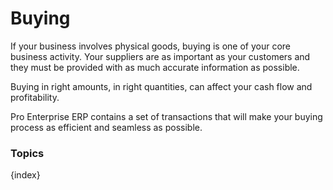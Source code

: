 <!-- add-breadcrumbs -->
# Buying

If your business involves physical goods, buying is one of your core business
activity. Your suppliers are as important as your customers and they must be
provided with as much accurate information as possible.

Buying in right amounts, in right quantities, can affect your cash flow and
profitability.

Pro Enterprise ERP contains a set of transactions that will make your buying process as
efficient and seamless as possible.

### Topics

{index}
